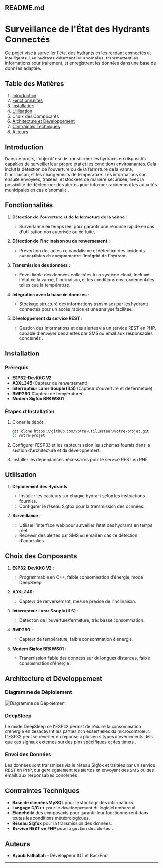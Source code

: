 ## README.md

# Surveillance de l'État des Hydrants Connectés

Ce projet vise à surveiller l'état des hydrants en les rendant connectés et intelligents. Les hydrants détectent les anomalies, transmettent les informations pour traitement, et enregistrent les données dans une base de données adaptée.

## Table des Matières

1. [Introduction](#introduction)
2. [Fonctionnalités](#fonctionnalités)
3. [Installation](#installation)
4. [Utilisation](#utilisation)
5. [Choix des Composants](#choix-des-composants)
6. [Architecture et Développement](#architecture-et-développement)
7. [Contraintes Techniques](#contraintes-techniques)
8. [Auteurs](#auteurs)

## Introduction

Dans ce projet, l'objectif est de transformer les hydrants en dispositifs capables de surveiller leur propre état et les conditions environnantes. Cela inclut la détection de l'ouverture ou de la fermeture de la vanne, l'inclinaison, et les changements de température. Les informations sont ensuite envoyées, traitées, et stockées de manière sécurisée, avec la possibilité de déclencher des alertes pour informer rapidement les autorités municipales en cas d'anomalie .

## Fonctionnalités

1. **Détection de l'ouverture et de la fermeture de la vanne** :
   - Surveillance en temps réel pour garantir une réponse rapide en cas d'utilisation non autorisée ou de fuite.

2. **Détection de l'inclinaison ou du renversement** :
   - Prévention des actes de vandalisme et détection des incidents susceptibles de compromettre l'intégrité de l'hydrant.

3. **Transmission des données** :
   - Envoi fiable des données collectées à un système cloud, incluant l'état de la vanne, l'inclinaison, et les conditions environnementales telles que la température.

4. **Intégration avec la base de données** :
   - Stockage structuré des informations transmises par les hydrants connectés pour un accès rapide et une analyse facilitée.

5. **Développement du service REST** :
   - Gestion des informations et des alertes via un service REST en PHP, capable d'envoyer des alertes par SMS ou email aux responsables concernés  .

## Installation

### Prérequis

- **ESP32-DevKitC V2**
- **ADXL345** (Capteur de renversement)
- **Interrupteur Lame Souple (ILS)** (Capteur d'ouverture et de fermeture)
- **BMP280** (Capteur de température)
- **Modem Sigfox BRKWS01**

### Étapes d'Installation

1. Cloner le dépôt :
   ```bash
   git clone https://github.com/votre-utilisateur/votre-projet.git
   cd votre-projet
   ```

2. Configurer l'ESP32 et les capteurs selon les schémas fournis dans la section d'architecture et de développement.

3. Installer les dépendances nécessaires pour le service REST en PHP.

## Utilisation

1. **Déploiement des Hydrants** :
   - Installer les capteurs sur chaque hydrant selon les instructions fournies.
   - Configurer le réseau Sigfox pour la transmission des données.

2. **Surveillance** :
   - Utiliser l'interface web pour surveiller l'état des hydrants en temps réel.
   - Recevoir des alertes par SMS ou email en cas de détection d'anomalies.

## Choix des Composants

1. **ESP32-DevKitC V2** :
   - Programmable en C++, faible consommation d'énergie, mode DeepSleep.

2. **ADXL345** :
   - Capteur de renversement, mesure précise de l'inclinaison.

3. **Interrupteur Lame Souple (ILS)** :
   - Détection de l'ouverture/fermeture, très basse consommation.

4. **BMP280** :
   - Capteur de température, faible consommation d'énergie.

5. **Modem Sigfox BRKWS01** :
   - Transmission fiable des données sur de longues distances, faible consommation d'énergie    .

## Architecture et Développement

### Diagramme de Déploiement

![Diagramme de Déploiement](chemin/vers/diagramme.png)

### DeepSleep

Le mode DeepSleep de l'ESP32 permet de réduire la consommation d'énergie en désactivant les parties non essentielles du microcontrôleur. L'ESP32 peut se réveiller en réponse à plusieurs types d'événements, tels que des signaux externes sur des pins spécifiques et des timers .

### Envoi des Données

Les données sont transmises via le réseau Sigfox et traitées par un service REST en PHP, qui gère également les alertes en envoyant des SMS ou des emails aux responsables concernés   .

## Contraintes Techniques

- **Base de données MySQL** pour le stockage des informations.
- **Langage C/C++** pour le développement du logiciel embarqué.
- **Étanchéité** des composants pour garantir leur fonctionnement dans toutes les conditions météorologiques.
- **Réseau Sigfox** pour la transmission des données.
- **Service REST en PHP** pour la gestion des alertes   .

## Auteurs

- **Ayoub Fathallah** - Développeur IOT et BackEnd.

---
